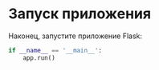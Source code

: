 # Запуск приложения

Наконец, запустите приложение Flask:

```python
if __name__ == '__main__':
    app.run()
```

#
